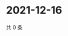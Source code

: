 # 2021-12-16

共 0 条

<!-- BEGIN WEIBO -->
<!-- 最后更新时间 Thu Dec 16 2021 18:12:52 GMT+0800 (China Standard Time) -->

<!-- END WEIBO -->
